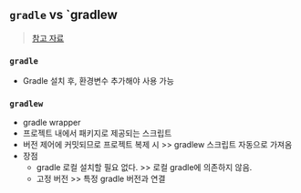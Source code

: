## `gradle` vs `gradlew
> [참고 자료](https://tomgregory.com/gradle-vs-gradlew-difference/)
### `gradle`
- Gradle 설치 후, 환경변수 추가해야 사용 가능

### `gradlew`
- gradle wrapper
- 프로젝트 내에서 패키지로 제공되는 스크립트
- 버전 제어에 커밋되므로 프로젝트 복제 시 >> gradlew 스크립트 자동으로 가져옴
- 장점
  - gradle 로컬 설치할 필요 없다. >> 로컬 gradle에 의존하지 않음. 
  - 고정 버전 >> 특정 gradle 버전과 연결 
